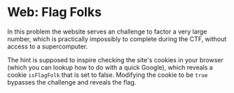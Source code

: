 # Web: Flag Folks
In this problem the website serves an challenge to factor a very large number, which is practically
impossibly to complete during the CTF, without access to a supercomputer.

The hint is supposed to inspire checking the site's cookies in your browser (which you can lookup
how to do with a quick Google), which reveals a cookie `isFlagFolk` that is set to false. Modifying 
the cookie to be `true` bypasses the challenge and reveals the flag.


